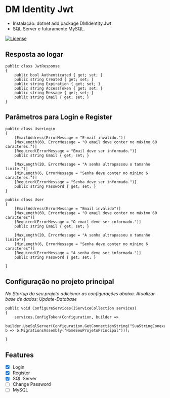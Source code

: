 # DM Identity Jwt

* Instalação: dotnet add package DMIdentity.Jwt
* SQL Server e futuramente MySQL.

[![License](https://img.shields.io/github/license/jdouglasmendes/DMIdentity)](https://github.com/JDouglasMendes/DMIdentity/blob/master/LICENSE)

## Resposta ao logar
    public class JwtResponse
    {
        public bool Authenticated { get; set; }
        public string Created { get; set; }
        public string Expiration { get; set; }
        public string AccessToken { get; set; }
        public string Message { get; set; }
        public string Email { get; set; }
    }

## Parâmetros para Login e Register

    public class UserLogin
    {
        [EmailAddress(ErrorMessage = "E-mail inválido.")]
        [MaxLength(60, ErrorMessage = "O email deve conter no máximo 60 caracteres.")]
        [Required(ErrorMessage = "Email deve ser informado.")]
        public string Email { get; set; }

        [MaxLength(20, ErrorMessage = "A senha ultrapassou o tamanho limite.")]
        [MinLength(6, ErrorMessage = "Senha deve conter no mínimo 6 caracteres.")]
        [Required(ErrorMessage = "Senha deve ser informada.")]
        public string Password { get; set; }
    }

    public class User
    {        
        [EmailAddress(ErrorMessage = "Email inválido")]
        [MaxLength(60, ErrorMessage = "O email deve conter no máximo 60 caracteres")]
        [Required(ErrorMessage = "O email deve ser informado.")]
        public string Email { get; set; }

        [MaxLength(20, ErrorMessage = "A senha ultrapassou o tamanho limite")]
        [MinLength(6, ErrorMessage = "Senha deve conter no mínimo 6 caracteres")]
        [Required(ErrorMessage = "A senha deve ser informada.")]
        public string Password { get; set; }
        
    }

## Configuração no projeto principal
*No Startup da seu projeto adicionar as configurações abaixo.* 
*Atualizar base de dados: Update-Database*

    public void ConfigureServices(IServiceCollection services)
    {
        services.ConfigToken(Configuration, builder =>
            builder.UseSqlServer(Configuration.GetConnectionString("SuaStringConexao"), b => b.MigrationsAssembly("NomeSeuProjetoPrincipal")));            
        
    }

## Features
* [X] Login
* [x] Register
* [x] SQL Server
* [ ] Change Password
* [ ] MySQL
